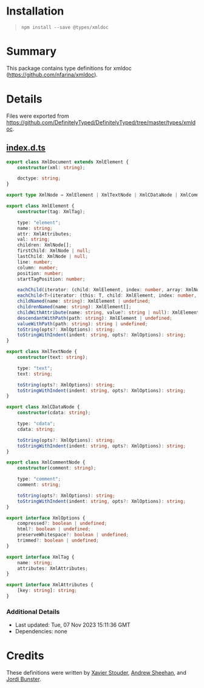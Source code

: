 # Installation
> `npm install --save @types/xmldoc`

# Summary
This package contains type definitions for xmldoc (https://github.com/nfarina/xmldoc).

# Details
Files were exported from https://github.com/DefinitelyTyped/DefinitelyTyped/tree/master/types/xmldoc.
## [index.d.ts](https://github.com/DefinitelyTyped/DefinitelyTyped/tree/master/types/xmldoc/index.d.ts)
````ts
export class XmlDocument extends XmlElement {
    constructor(xml: string);

    doctype: string;
}

export type XmlNode = XmlElement | XmlTextNode | XmlCDataNode | XmlCommentNode;

export class XmlElement {
    constructor(tag: XmlTag);

    type: "element";
    name: string;
    attr: XmlAttributes;
    val: string;
    children: XmlNode[];
    firstChild: XmlNode | null;
    lastChild: XmlNode | null;
    line: number;
    column: number;
    position: number;
    startTagPosition: number;

    eachChild(iterator: (child: XmlElement, index: number, array: XmlNode[]) => void): void;
    eachChild<T>(iterator: (this: T, child: XmlElement, index: number, array: XmlNode[]) => void, context: T): void;
    childNamed(name: string): XmlElement | undefined;
    childrenNamed(name: string): XmlElement[];
    childWithAttribute(name: string, value?: string | null): XmlElement | undefined;
    descendantWithPath(path: string): XmlElement | undefined;
    valueWithPath(path: string): string | undefined;
    toString(opts?: XmlOptions): string;
    toStringWithIndent(indent: string, opts?: XmlOptions): string;
}

export class XmlTextNode {
    constructor(text: string);

    type: "text";
    text: string;

    toString(opts?: XmlOptions): string;
    toStringWithIndent(indent: string, opts?: XmlOptions): string;
}

export class XmlCDataNode {
    constructor(cdata: string);

    type: "cdata";
    cdata: string;

    toString(opts?: XmlOptions): string;
    toStringWithIndent(indent: string, opts?: XmlOptions): string;
}

export class XmlCommentNode {
    constructor(comment: string);

    type: "comment";
    comment: string;

    toString(opts?: XmlOptions): string;
    toStringWithIndent(indent: string, opts?: XmlOptions): string;
}

export interface XmlOptions {
    compressed?: boolean | undefined;
    html?: boolean | undefined;
    preserveWhitespace?: boolean | undefined;
    trimmed?: boolean | undefined;
}

export interface XmlTag {
    name: string;
    attributes: XmlAttributes;
}

export interface XmlAttributes {
    [key: string]: string;
}

````

### Additional Details
 * Last updated: Tue, 07 Nov 2023 15:11:36 GMT
 * Dependencies: none

# Credits
These definitions were written by [ Xavier Stouder](https://github.com/Xstoudi), [Andrew Sheehan](https://github.com/ajsheehan), and [Jordi Bunster](https://github.com/notlaforge).
